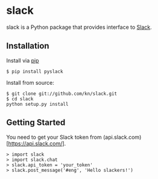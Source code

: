 # slack

slack is a Python package that provides interface to [Slack](https://slack.com/).

## Installation

Install via [pip](https://pip.pypa.io/en/latest/)
```
$ pip install pyslack
```

Install from source:
```
$ git clone git://github.com/kn/slack.git
$ cd slack
python setup.py install
```

## Getting Started

You need to get your Slack token from (api.slack.com)[https://api.slack.com/].

```
> import slack
> import slack.chat
> slack.api_token = 'your_token'
> slack.post_message('#eng', 'Hello slackers!')
```
